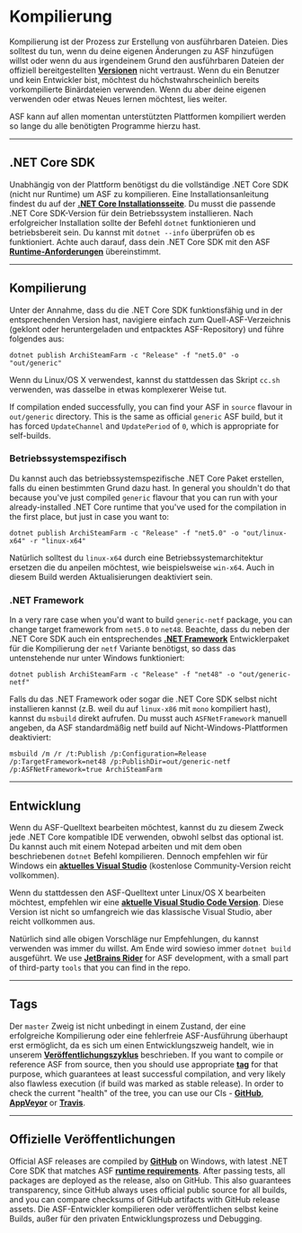 # Kompilierung

Kompilierung ist der Prozess zur Erstellung von ausführbaren Dateien. Dies solltest du tun, wenn du deine eigenen &Auml;nderungen zu ASF hinzufügen willst oder wenn du aus irgendeinem Grund den ausf&uuml;hrbaren Dateien der offiziell bereitgestellten **[Versionen](https://github.com/JustArchiNET/ArchiSteamFarm/releases)** nicht vertraust. Wenn du ein Benutzer und kein Entwickler bist, möchtest du höchstwahrscheinlich bereits vorkompilierte Binärdateien verwenden. Wenn du aber deine eigenen verwenden oder etwas Neues lernen möchtest, lies weiter.

ASF kann auf allen momentan unterstützten Plattformen kompiliert werden so lange du alle benötigten Programme hierzu hast.

* * *

## .NET Core SDK

Unabhängig von der Plattform benötigst du die vollständige .NET Core SDK (nicht nur Runtime) um ASF zu kompilieren. Eine Installationsanleitung findest du auf der **[.NET Core Installationsseite](https://dotnet.microsoft.com/download)**. Du musst die passende .NET Core SDK-Version für dein Betriebssystem installieren. Nach erfolgreicher Installation sollte der Befehl `dotnet` funktionieren und betriebsbereit sein. Du kannst mit `dotnet --info` überprüfen ob es funktioniert. Achte auch darauf, dass dein .NET Core SDK mit den ASF **[Runtime-Anforderungen](https://github.com/JustArchiNET/ArchiSteamFarm/wiki/Compatibility-de-DE#runtime-anforderungen)** übereinstimmt.

* * *

## Kompilierung

Unter der Annahme, dass du die .NET Core SDK funktionsfähig und in der entsprechenden Version hast, navigiere einfach zum Quell-ASF-Verzeichnis (geklont oder heruntergeladen und entpacktes ASF-Repository) und führe folgendes aus:

```shell
dotnet publish ArchiSteamFarm -c "Release" -f "net5.0" -o "out/generic"
```

Wenn du Linux/OS X verwendest, kannst du stattdessen das Skript `cc.sh` verwenden, was dasselbe in etwas komplexerer Weise tut.

If compilation ended successfully, you can find your ASF in `source` flavour in `out/generic` directory. This is the same as official `generic` ASF build, but it has forced `UpdateChannel` and `UpdatePeriod` of `0`, which is appropriate for self-builds.

### Betriebssystemspezifisch

Du kannst auch das betriebssystemspezifische .NET Core Paket erstellen, falls du einen bestimmten Grund dazu hast. In general you shouldn't do that because you've just compiled `generic` flavour that you can run with your already-installed .NET Core runtime that you've used for the compilation in the first place, but just in case you want to:

```shell
dotnet publish ArchiSteamFarm -c "Release" -f "net5.0" -o "out/linux-x64" -r "linux-x64"
```

Natürlich solltest du `linux-x64` durch eine Betriebssystemarchitektur ersetzen die du anpeilen möchtest, wie beispielsweise `win-x64`. Auch in diesem Build werden Aktualisierungen deaktiviert sein.

### .NET Framework

In a very rare case when you'd want to build `generic-netf` package, you can change target framework from `net5.0` to `net48`. Beachte, dass du neben der .NET Core SDK auch ein entsprechendes **[.NET Framework](https://dotnet.microsoft.com/download/visual-studio-sdks)** Entwicklerpaket für die Kompilierung der `netf` Variante benötigst, so dass das untenstehende nur unter Windows funktioniert:

```shell
dotnet publish ArchiSteamFarm -c "Release" -f "net48" -o "out/generic-netf"
```

Falls du das .NET Framework oder sogar die .NET Core SDK selbst nicht installieren kannst (z.B. weil du auf `linux-x86` mit `mono` kompiliert hast), kannst du `msbuild` direkt aufrufen. Du musst auch `ASFNetFramework` manuell angeben, da ASF standardmäßig netf build auf Nicht-Windows-Plattformen deaktiviert:

```shell
msbuild /m /r /t:Publish /p:Configuration=Release /p:TargetFramework=net48 /p:PublishDir=out/generic-netf /p:ASFNetFramework=true ArchiSteamFarm
```

* * *

## Entwicklung

Wenn du ASF-Quelltext bearbeiten möchtest, kannst du zu diesem Zweck jede .NET Core kompatible IDE verwenden, obwohl selbst das optional ist. Du kannst auch mit einem Notepad arbeiten und mit dem oben beschriebenen `dotnet` Befehl kompilieren. Dennoch empfehlen wir für Windows ein **[aktuelles Visual Studio](https://visualstudio.microsoft.com/downloads)** (kostenlose Community-Version reicht vollkommen).

Wenn du stattdessen den ASF-Quelltext unter Linux/OS X bearbeiten möchtest, empfehlen wir eine **[aktuelle Visual Studio Code Version](https://code.visualstudio.com/download)**. Diese Version ist nicht so umfangreich wie das klassische Visual Studio, aber reicht vollkommen aus.

Natürlich sind alle obigen Vorschläge nur Empfehlungen, du kannst verwenden was immer du willst. Am Ende wird sowieso immer `dotnet build` ausgeführt. We use **[JetBrains Rider](https://www.jetbrains.com/rider)** for ASF development, with a small part of third-party `tools` that you can find in the repo.

* * *

## Tags

Der `master` Zweig ist nicht unbedingt in einem Zustand, der eine erfolgreiche Kompilierung oder eine fehlerfreie ASF-Ausführung überhaupt erst ermöglicht, da es sich um einen Entwicklungszweig handelt, wie in unserem **[Veröffentlichungszyklus](https://github.com/JustArchiNET/ArchiSteamFarm/wiki/Release-cycle-de-DE)** beschrieben. If you want to compile or reference ASF from source, then you should use appropriate **[tag](https://github.com/JustArchiNET/ArchiSteamFarm/tags)** for that purpose, which guarantees at least successful compilation, and very likely also flawless execution (if build was marked as stable release). In order to check the current "health" of the tree, you can use our CIs - **[GitHub](https://github.com/JustArchiNET/ArchiSteamFarm/actions)**, **[AppVeyor](https://ci.appveyor.com/project/JustArchi/ArchiSteamFarm)** or **[Travis](https://travis-ci.com/JustArchiNET/ArchiSteamFarm)**.

* * *

## Offizielle Veröffentlichungen

Official ASF releases are compiled by **[GitHub](https://github.com/JustArchiNET/ArchiSteamFarm/actions)** on Windows, with latest .NET Core SDK that matches ASF **[runtime requirements](https://github.com/JustArchiNET/ArchiSteamFarm/wiki/Compatibility#runtime-requirements)**. After passing tests, all packages are deployed as the release, also on GitHub. This also guarantees transparency, since GitHub always uses official public source for all builds, and you can compare checksums of GitHub artifacts with GitHub release assets. Die ASF-Entwickler kompilieren oder veröffentlichen selbst keine Builds, außer für den privaten Entwicklungsprozess und Debugging.